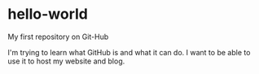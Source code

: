 # hello-world
My first repository on Git-Hub

I'm trying to learn what GitHub is and what it can do. I want to be able to use it to host my website and blog.
